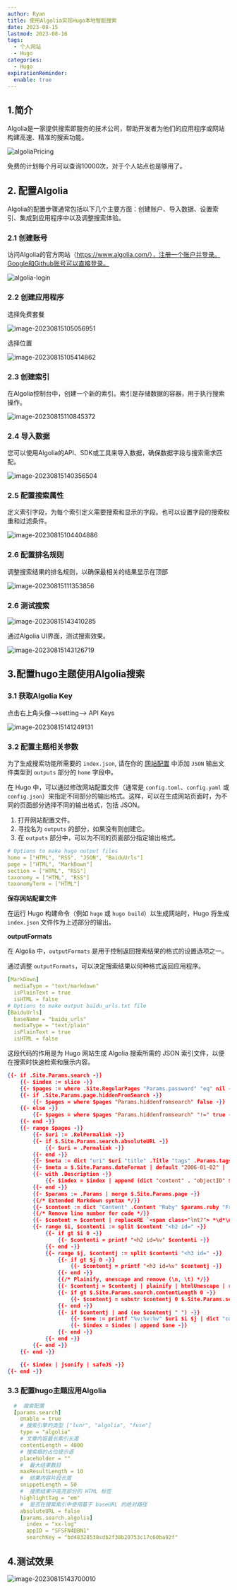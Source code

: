 ```yaml
---
author: Ryan
title: 使用Algolia实现Hugo本地智能搜索
date: 2023-08-15
lastmod: 2023-08-16
tags:
  - 个人网站
  - Hugo
categories:
  - Hugo
expirationReminder:
  enable: true
---
```









## 1.简介



Algolia是一家提供搜索即服务的技术公司，帮助开发者为他们的应用程序或网站构建高速、精准的搜索功能。



![algoliaPricing](http://cdn1.ryanxin.live/image-20230815102738980.png)



免费的计划每个月可以查询10000次，对于个人站点也是够用了。



## 2. 配置Algolia



Algolia的配置步骤通常包括以下几个主要方面：创建账户、导入数据、设置索引、集成到应用程序中以及调整搜索体验。



### 2.1 创建账号

访问Algolia的官方网站（https://www.algolia.com/），注册一个账户并登录。Google和Github账号可以直接登录。



![algolia-login](http://cdn1.ryanxin.live/image-20230815104008760.png)



### 2.2 创建应用程序

选择免费套餐

![image-20230815105056951](http://cdn1.ryanxin.live/image-20230815105056951.png)



选择位置

![image-20230815105414862](http://cdn1.ryanxin.live/image-20230815105414862.png)





### 2.3 创建索引

在Algolia控制台中，创建一个新的索引。索引是存储数据的容器，用于执行搜索操作。

![image-20230815110845372](http://cdn1.ryanxin.live/image-20230815110845372.png)





### 2.4 导入数据

您可以使用Algolia的API、SDK或工具来导入数据，确保数据字段与搜索需求匹配。

![image-20230815140356504](http://cdn1.ryanxin.live/image-20230815140356504.png)



### 2.5 配置搜索属性

定义索引字段，为每个索引定义需要搜索和显示的字段。也可以设置字段的搜索权重和过滤条件。

![image-20230815104404886](http://cdn1.ryanxin.live/image-20230815104404886.png)



### 2.6 配置排名规则

调整搜索结果的排名规则，以确保最相关的结果显示在顶部

![image-20230815111353856](http://cdn1.ryanxin.live/image-20230815111353856.png)



### 2.6 测试搜索

![image-20230815143410285](http://cdn1.ryanxin.live/image-20230815143410285.png)

通过Algolia UI界面，测试搜索效果。

![image-20230815143126719](http://cdn1.ryanxin.live/image-20230815143126719.png)





## 3.配置hugo主题使用Algolia搜索



### 3.1 获取Algolia Key

点击右上角头像—>setting—> API Keys

![image-20230815141249131](http://cdn1.ryanxin.live/image-20230815141249131.png)



### 3.2 配置主题相关参数



为了生成搜索功能所需要的 `index.json`, 请在你的 [网站配置](https://hugoloveit.com/zh-cn/theme-documentation-basics/#site-configuration) 中添加 `JSON` 输出文件类型到 `outputs` 部分的 `home` 字段中。





在 Hugo 中，可以通过修改网站配置文件（通常是 `config.toml`、`config.yaml` 或 `config.json`）来指定不同部分的输出格式。这样，可以在生成网站页面时，为不同的页面部分选择不同的输出格式，包括 JSON。

1. 打开网站配置文件。
2. 寻找名为 `outputs` 的部分，如果没有则创建它。
3. 在 `outputs` 部分中，可以为不同的页面部分指定输出格式。

```yaml
# Options to make hugo output files
home = ["HTML", "RSS", "JSON", "BaiduUrls"]
page = ["HTML", "MarkDown"]
section = ["HTML", "RSS"]
taxonomy = ["HTML", "RSS"]
taxonomyTerm = ["HTML"]
```



**保存网站配置文件**

在运行 Hugo 构建命令（例如 `hugo` 或 `hugo build`）以生成网站时，Hugo 将生成 `index.json` 文件作为上述部分的输出。





**outputFormats**

在 Algolia 中，`outputFormats` 是用于控制返回搜索结果的格式的设置选项之一。

通过调整 `outputFormats`，可以决定搜索结果以何种格式返回应用程序。

```yaml
[MarkDown]
  mediaType = "text/markdown"
  isPlainText = true
  isHTML = false
# Options to make output baidu_urls.txt file
[BaiduUrls]
  baseName = "baidu_urls"
  mediaType = "text/plain"
  isPlainText = true
  isHTML = false
```





这段代码的作用是为 Hugo 网站生成 Algolia 搜索所需的 JSON 索引文件，以便在搜索时快速检索和展示内容。

```json
{{- if .Site.Params.search -}}
    {{- $index := slice -}}
    {{- $pages := where .Site.RegularPages "Params.password" "eq" nil -}}
    {{- if .Site.Params.page.hiddenFromSearch -}}
        {{- $pages = where $pages "Params.hiddenfromsearch" false -}}
    {{- else -}}
        {{- $pages = where $pages "Params.hiddenfromsearch" "!=" true -}}
    {{- end -}}
    {{- range $pages -}}
        {{- $uri := .RelPermalink -}}
        {{- if $.Site.Params.search.absoluteURL -}}
            {{- $uri = .Permalink -}}
        {{- end -}}
        {{- $meta := dict "uri" $uri "title" .Title "tags" .Params.tags "categories" .Params.categories -}}
        {{- $meta = $.Site.Params.dateFormat | default "2006-01-02" | .PublishDate.Format | dict "date" | merge $meta -}}
        {{- with .Description -}}
            {{- $index = $index | append (dict "content" . "objectID" $uri | merge $meta) -}}
        {{- end -}}
        {{- $params := .Params | merge $.Site.Params.page -}}
        {{/* Extended Markdown syntax */}}
        {{- $content := dict "Content" .Content "Ruby" $params.ruby "Fraction" $params.fraction "Fontawesome" $params.fontawesome | partial "function/content.html" -}}
        {{/* Remove line number for code */}}
        {{- $content = $content | replaceRE `<span class="lnt?"> *\d*\n?</span>` "" -}}
        {{- range $i, $contenti := split $content "<h2 id=" -}}
            {{- if gt $i 0 -}}
                {{- $contenti = printf "<h2 id=%v" $contenti -}}
            {{- end -}}
            {{- range $j, $contentj := split $contenti "<h3 id=" -}}
                {{- if gt $j 0 -}}
                    {{- $contentj = printf "<h3 id=%v" $contentj -}}
                {{- end -}}
                {{/* Plainify, unescape and remove (\n, \t) */}}
                {{- $contentj = $contentj | plainify | htmlUnescape | replaceRE `[\n\t ]+` " " -}}
                {{- if gt $.Site.Params.search.contentLength 0 -}}
                    {{- $contentj = substr $contentj 0 $.Site.Params.search.contentLength -}}
                {{- end -}}
                {{- if $contentj | and (ne $contentj " ") -}}
                    {{- $one := printf "%v:%v:%v" $uri $i $j | dict "content" $contentj "objectID" | merge $meta -}}
                    {{- $index = $index | append $one -}}
                {{- end -}}
            {{- end -}}
        {{- end -}}
    {{- end -}}

    {{- $index | jsonify | safeJS -}}
{{- end -}}

```





### 3.3 配置hugo主题应用Algolia

```yaml
  #  搜索配置
  [params.search]
    enable = true
    # 搜索引擎的类型 ["lunr", "algolia", "fuse"]
    type = "algolia"
    # 文章内容最长索引长度
    contentLength = 4000
    # 搜索框的占位提示语
    placeholder = ""
    #  最大结果数目
    maxResultLength = 10
    #  结果内容片段长度
    snippetLength = 50
    #  搜索结果中高亮部分的 HTML 标签
    highlightTag = "em"
    #  是否在搜索索引中使用基于 baseURL 的绝对路径
    absoluteURL = false
    [params.search.algolia]
      index = "xx-log"
      appID = "SFSFN4DBN1"
      searchKey = "bd48328538sdb2f38b20753c17c60ba92f"
```







## 4.测试效果

![image-20230815143700010](http://cdn1.ryanxin.live/image-20230815143700010.png)